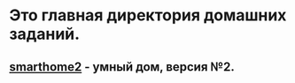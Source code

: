 # Это главная директория домашних заданий.
## [smarthome2](rust_homeworks/smarthome2) - умный дом, версия №2.